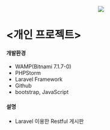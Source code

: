 <p align="center"><img src="https://laravel.com/assets/img/components/logo-laravel.svg"></p>


# <개인 프로젝트>

#### 개발환경
* WAMP(Bitnami 7.1.7-0)
* PHPStorm
* Laravel Framework
* Github
* bootstrap, JavaScript

#### 설명
* Laravel 이용한 Restful 게시판




